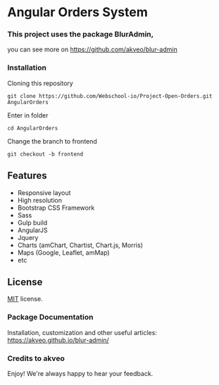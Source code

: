 # Angular Orders System

### This project uses the package BlurAdmin,

you can see more on https://github.com/akveo/blur-admin

### Installation

Cloning this repository

`git clone https://github.com/Webschool-io/Project-Open-Orders.git AngularOrders`

Enter in folder

`cd AngularOrders`

Change the branch to frontend

`git checkout -b frontend`


## Features
* Responsive layout
* High resolution
* Bootstrap CSS Framework
* Sass
* Gulp build
* AngularJS
* Jquery
* Charts (amChart, Chartist, Chart.js, Morris)
* Maps (Google, Leaflet, amMap)
* etc

License
-------------
<a href=/LICENSE.txt target="_blank">MIT</a> license.

### Package Documentation
Installation, customization and other useful articles: https://akveo.github.io/blur-admin/

### Credits to akveo

Enjoy!
We're always happy to hear your feedback.
